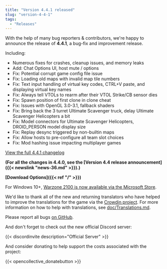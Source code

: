 ```yaml
---
title: "Version 4.4.1 released"
slug: "version-4-4-1"
tags:
  - "Releases"
---
```


With the help of many bug reporters & contributors, we're happy to announce the release of **4.4.1**, a bug-fix and improvement release.

Including:
- Numerous fixes for crashes, cleanup issues, and memory leaks
- Add: Chat Options UI, host mute / options
- Fix: Potential corrupt game config file issue
- Fix: Loading old maps with invalid map tile numbers
- Fix: Text input handling of virtual key codes, CTRL+V paste, and displaying virtual key names
- Fix: Always tell VTOLs to rearm after their VTOL Strike/CB sensor dies
- Fix: Spawn position of first clone in clone cheat
- Fix: Issues with OpenGL 3.0-3.1, fallback shaders
- Fix: Bring back the 3 turret Ultimate Scavenger truck, delay Ultimate Scavenger Helicopters a bit
- Fix: Model connectors for Ultimate Scavenger Helicopters, DROID_PERSON model display size
- Fix: Replay desync triggered by non-builtin maps
- Fix: Allow hosts to pre-configure all team slot choices
- Fix: Mod hashing issue impacting multiplayer games

[View the full 4.4.1 changelog](https://github.com/Warzone2100/warzone2100/raw/4.4.1/ChangeLog)

**(For all the changes in 4.4.0, see the [Version 4.4 release announcement]({{< newslink "news-36.md" >}}).)**

**[Download Options]({{< ref "/" >}})**

For Windows 10+, [Warzone 2100 is now available via the Microsoft Store](https://www.microsoft.com/store/apps/9MW0Z4MPCS8C).

We'd like to thank all of the new and returning translators who have helped to improve the translations for the game via the [Crowdin project](https://crowdin.com/project/warzone2100). For more information on how to help with translations, see [doc/Translations.md](https://github.com/Warzone2100/warzone2100/blob/master/doc/Translations.md#how-do-i-help-translate).

Please report all bugs [on GitHub](https://github.com/Warzone2100/warzone2100/issues).

And don't forget to check out the new official Discord server:

{{< discordinvite description="Official Server" >}}

And consider donating to help support the costs associated with the project:

{{< opencollective_donatebutton >}}
